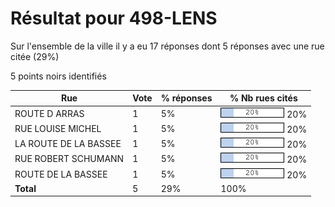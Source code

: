 # Résultat pour 498-LENS

Sur l'ensemble de la ville il y a eu 17 réponses dont 5 réponses avec une rue citée (29%)

5 points noirs identifiés

| Rue | Vote | % réponses | % Nb rues cités|
|-----|------|------------|----------------|
| ROUTE D ARRAS | 1 | 5% | <img src="../../img/bar_20.gif" />&nbsp;20%|
| RUE LOUISE MICHEL | 1 | 5% | <img src="../../img/bar_20.gif" />&nbsp;20%|
| LA ROUTE DE LA BASSEE | 1 | 5% | <img src="../../img/bar_20.gif" />&nbsp;20%|
| RUE ROBERT SCHUMANN | 1 | 5% | <img src="../../img/bar_20.gif" />&nbsp;20%|
| ROUTE DE LA BASSEE | 1 | 5% | <img src="../../img/bar_20.gif" />&nbsp;20%|
| **Total** | 5 | 29% | 100%|
